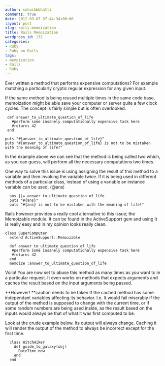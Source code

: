 ```yaml
---
author: sohaibbbhatti
comments: true
date: 2012-09-07 07:44:34+00:00
layout: post
slug: rails-memoization
title: Rails Memoization
wordpress_id: 132
categories:
- Ruby
- Ruby on Rails
tags:
- memoization
- Rails
- Ruby
---
```


Ever written a method that performs expensive computations? For example matching a particularly cryptic regular expression for any given input.

If the same method is being reused multiple times in the same code base, memoization might be able save your computer or server quite a few clock cycles. The concept is fairly simple but is often overlooked.

    
     def answer_to_ultimate_question_of_life
       #perform some insanely computationally expensive task here
       #returns 42
     end
    
    puts "#{answer_to_ultimate_question_of_life}"
    puts "#{answer_to_ultimate_question_of_life} is not to be mistaken with the meaning of life!"


In the example above we can see that the method is being called two which, as you can guess, will perform all the necessary computations two times.

One way to solve this issue is using assigning the result of this method to a variable and then invoking the variable twice. If it is being used in different methods of a particular class, instead of using a variable an instance variable can be used. (@ans)

    
      ans ||= answer_to_ultimate_question_of_life
      puts "#{ans}"
      puts "#{ans} is not to be mistaken with the meaning of life!"


Rails however provides a really cool alternative to this issue; the Memoizable module. It can be found in the ActiveSupport gem and using it is really easy and in my opinion looks really clean.

    
    class SuperComputer
      extend ActiveSupport::Memoizable
    
      def answer_to_ultimate_question_of_life
       #perform some insanely computationally expensive task here
       #returns 42
      end
      memoize :answer_to_ultimate_question_of_life


Voila! You are now set to abuse this method as many times as you want to in a particular request. It even works on methods that expects arguments and caches the result based on the input arguments being passed.

**However! **caution needs to be taken If the cached method has some independant variables affecting its behavior. I.e. It would fail miserably if the output of the method is supposed to change with the current time, or if some random numbers are being used inside, as the result based on the inputs would always be that of what it was first computed to be.

Look at the crude example below. Its output will always change. Caching it will render the output of the method to always be incorrect except for the first time.

    
      class HitchHiker
        def guide_to_galaxy(obj)
          DateTime.now
        end
      end
